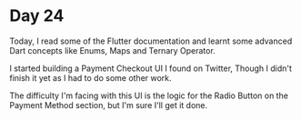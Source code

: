 # Day 24

Today, I read some of the Flutter documentation and learnt some advanced Dart concepts like Enums, Maps and Ternary Operator.

I started building a Payment Checkout UI I found on Twitter, Though I didn't finish it yet as I had to do some other work.

The difficulty I'm facing with this UI is the logic for the Radio Button on the Payment Method section, but I'm sure I'll get it done.
